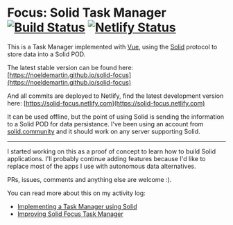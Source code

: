 # Focus: Solid Task Manager [![Build Status](https://semaphoreci.com/api/v1/noeldemartin/solid-focus/branches/master/badge.svg)](https://semaphoreci.com/noeldemartin/solid-focus) [![Netlify Status](https://api.netlify.com/api/v1/badges/5a7f43a6-d4cf-464e-8eb2-f794fcc804f9/deploy-status)](https://app.netlify.com/sites/solid-focus/deploys)

This is a Task Manager implemented with [Vue](https://vuejs.org/), using the [Solid](https://solid.mit.edu/) protocol to store data into a Solid POD.

The latest stable version can be found here: [https://noeldemartin.github.io/solid-focus](https://noeldemartin.github.io/solid-focus)

And all commits are deployed to Netlify, find the latest development version here: [https://solid-focus.netlify.com](https://solid-focus.netlify.com)


It can be used offline, but the point of using Solid is sending the information to a Solid POD for data persistance. I've been using an account from [solid.community](https://solid.community) and it should work on any server supporting Solid.

-----

I started working on this as a proof of concept to learn how to build Solid applications. I'll probably continue adding features because I'd like to replace most of the apps I use with autonomous data alternatives.

PRs, issues, comments and anything else are welcome :).

You can read more about this on my activity log:
- [Implementing a Task Manager using Solid](https://noeldemartin.com/tasks/implementing-a-task-manager-using-solid)
- [Improving Solid Focus Task Manager](https://noeldemartin.com/tasks/improving-solid-focus-task-manager)

